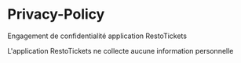 # Privacy-Policy
Engagement de confidentialité application RestoTickets

L'application RestoTickets ne collecte aucune information personnelle
